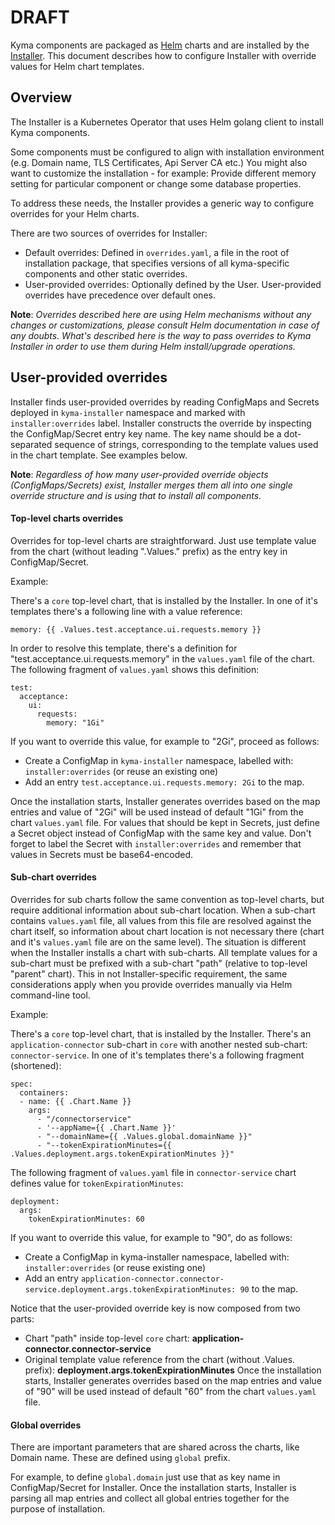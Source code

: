 # DRAFT

Kyma components are packaged as [Helm](https://github.com/helm/helm/tree/master/docs) charts and are installed by the [Installer](../../../components/installer/README.md).
This document describes how to configure Installer with override values for Helm chart templates.

## Overview

The Installer is a Kubernetes Operator that uses Helm golang client to install Kyma components.

Some components must be configured to align with installation environment (e.g. Domain name, TLS Certificates, Api Server CA etc.)
You might also want to customize the installation - for example: Provide different memory setting for particular component or change some database properties.

To address these needs, the Installer provides a generic way to configure overrides for your Helm charts.

There are two sources of overrides for Installer:
- Default overrides: Defined in `overrides.yaml`, a file in the root of installation package, that specifies versions of all kyma-specific components and other static overrides.
- User-provided overrides: Optionally defined by the User. User-provided overrides have precedence over default ones.

**Note**: *Overrides described here are using Helm mechanisms without any changes or customizations, please consult Helm documentation in case of any doubts. What's described here is the way to pass overrides to Kyma Installer in order to use them during Helm install/upgrade operations.*


## User-provided overrides

Installer finds user-provided overrides by reading ConfigMaps and Secrets deployed in `kyma-installer` namespace and marked with `installer:overrides` label.
Installer constructs the override by inspecting the ConfigMap/Secret entry key name. The key name should be a dot-separated sequence of strings, corresponding to the template values used in the chart template. See examples below.

**Note**: *Regardless of how many user-provided override objects (ConfigMaps/Secrets) exist, Installer merges them all into one single override structure and is using that to install all components.*

#### Top-level charts overrides

Overrides for top-level charts are straightforward. Just use template value from the chart (without leading ".Values." prefix) as the entry key in ConfigMap/Secret.

Example:

There's a `core` top-level chart, that is installed by the Installer.
In one of it's templates there's a following line with a value reference:
```
memory: {{ .Values.test.acceptance.ui.requests.memory }}
```
In order to resolve this template, there's a definition for "test.acceptance.ui.requests.memory" in the `values.yaml` file of the chart.
The following fragment of `values.yaml` shows this definition:
```
test:
  acceptance:
    ui:
      requests:
        memory: "1Gi"
```

If you want to override this value, for example to "2Gi", proceed as follows:
- Create a ConfigMap in `kyma-installer` namespace, labelled with: `installer:overrides` (or reuse an existing one)
- Add an entry `test.acceptance.ui.requests.memory: 2Gi` to the map.

Once the installation starts, Installer generates overrides based on the map entries and value of "2Gi" will be used instead of default "1Gi" from the chart `values.yaml` file.
For values that should be kept in Secrets, just define a Secret object instead of ConfigMap with the same key and value. Don't forget to label the Secret with `installer:overrides` and remember that values in Secrets must be base64-encoded.


#### Sub-chart overrides

Overrides for sub charts follow the same convention as top-level charts, but require additional information about sub-chart location.
When a sub-chart contains `values.yaml` file, all values from this file are resolved against the chart itself, so information about chart location is not necessary there (chart and it's `values.yaml` file are on the same level).
The situation is different when the Installer installs a chart with sub-charts.
All template values for a sub-chart must be prefixed with a sub-chart "path" (relative to top-level "parent" chart).
This in not Installer-specific requirement, the same considerations apply when you provide overrides manually via Helm command-line tool.

Example:

There's a `core` top-level chart, that is installed by the Installer.
There's an `application-connector` sub-chart in `core` with another nested sub-chart: `connector-service`.
In one of it's templates there's a following fragment (shortened):
```
spec:
  containers:
  - name: {{ .Chart.Name }}
	args:
	  - "/connectorservice"
	  - '--appName={{ .Chart.Name }}'
	  - "--domainName={{ .Values.global.domainName }}"
	  - "--tokenExpirationMinutes={{ .Values.deployment.args.tokenExpirationMinutes }}"
```

The following fragment of `values.yaml` file in `connector-service` chart defines value for `tokenExpirationMinutes`:
```
deployment:
  args:
    tokenExpirationMinutes: 60
```

If you want to override this value, for example to "90", do as follows:
- Create a ConfigMap in kyma-installer namespace, labelled with: `installer:overrides` (or reuse existing one)
- Add an entry `application-connector.connector-service.deployment.args.tokenExpirationMinutes: 90` to the map.

Notice that the user-provided override key is now composed from two parts:
  - Chart "path" inside top-level `core` chart: **application-connector.connector-service**
  - Original template value reference from the chart (without .Values. prefix): **deployment.args.tokenExpirationMinutes**
Once the installation starts, Installer generates overrides based on the map entries and value of "90" will be used instead of default "60" from the chart `values.yaml` file.


#### Global overrides

There are important parameters that are shared across the charts, like Domain name.
These are defined using `global` prefix.

For example, to define `global.domain` just use that as key name in ConfigMap/Secret for Installer.
Once the installation starts, Installer is parsing all map entries and collect all global entries together for the purpose of installation.

